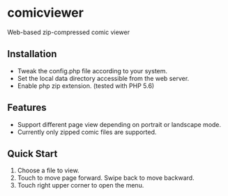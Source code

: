 # comicviewer
Web-based zip-compressed comic viewer

## Installation

  * Tweak the config.php file according to your system.
  * Set the local data directory accessible from the web server.
  * Enable php zip extension. (tested with PHP 5.6)

## Features

  * Support different page view depending on portrait or landscape mode.
  * Currently only zipped comic files are supported.

## Quick Start

1. Choose a file to view.
2. Touch to move page forward. Swipe back to move backward.
3. Touch right upper corner to open the menu.

